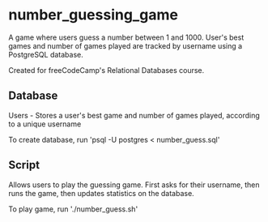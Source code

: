 # number_guessing_game

A game where users guess a number between 1 and 1000. User's best games and number of games played are tracked by username using a PostgreSQL database.

Created for freeCodeCamp's Relational Databases course.

## Database

Users - Stores a user's best game and number of games played, according to a unique username

To create database, run 'psql -U postgres < number_guess.sql'

## Script

Allows users to play the guessing game. First asks for their username, then runs the game, then updates statistics on the database.

To play game, run './number_guess.sh'
 
